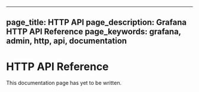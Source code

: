 ----
page_title: HTTP API
page_description: Grafana HTTP API Reference
page_keywords: grafana, admin, http, api, documentation
---

# HTTP API Reference

This documentation page has yet to be written.


